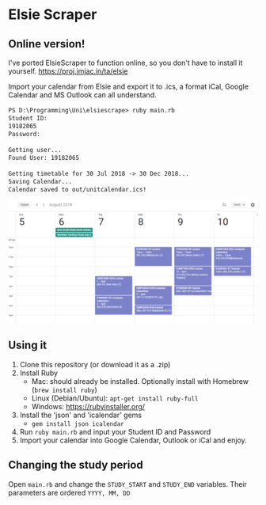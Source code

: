 Elsie Scraper
======

## Online version!
I've ported ElsieScraper to function online, so you don't have to install it yourself.
https://proj.imjac.in/ta/elsie


Import your calendar from Elsie and export it to .ics, a format iCal, Google Calendar and MS Outlook can all understand.
```
PS D:\Programming\Uni\elsiescrape> ruby main.rb
Student ID:
19182065
Password:

Getting user...
Found User: 19182065

Getting timetable for 30 Jul 2018 -> 30 Dec 2018...
Saving Calendar...
Calendar saved to out/unitcalendar.ics!
```

![](img/cal.png)

## Using it
1. Clone this repository (or download it as a .zip)
2. Install Ruby
    - Mac: should already be installed. Optionally install with Homebrew (`brew install ruby`)
    - Linux (Debian/Ubuntu): `apt-get install ruby-full`  
    - Windows: https://rubyinstaller.org/  
3. Install the 'json' and 'icalendar' gems
    - `gem install json icalendar`
4. Run `ruby main.rb` and input your Student ID and Password
5. Import your calendar into Google Calendar, Outlook or iCal and enjoy. 

## Changing the study period
Open `main.rb` and change the `STUDY_START` and `STUDY_END` variables. Their parameters are ordered `YYYY, MM, DD`